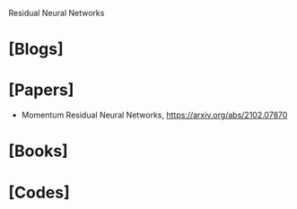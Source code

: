 Residual Neural Networks

# [Blogs]

# [Papers]
+ Momentum Residual Neural Networks, https://arxiv.org/abs/2102.07870

# [Books]

# [Codes]
